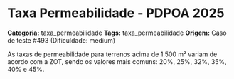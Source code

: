 # Taxa Permeabilidade - PDPOA 2025

**Categoria:** taxa_permeabilidade
**Tags:** taxa_permeabilidade
**Origem:** Caso de teste #493 (Dificuldade: medium)

As taxas de permeabilidade para terrenos acima de 1.500 m² variam de acordo com a ZOT, sendo os valores mais comuns: 20%, 25%, 32%, 35%, 40% e 45%.